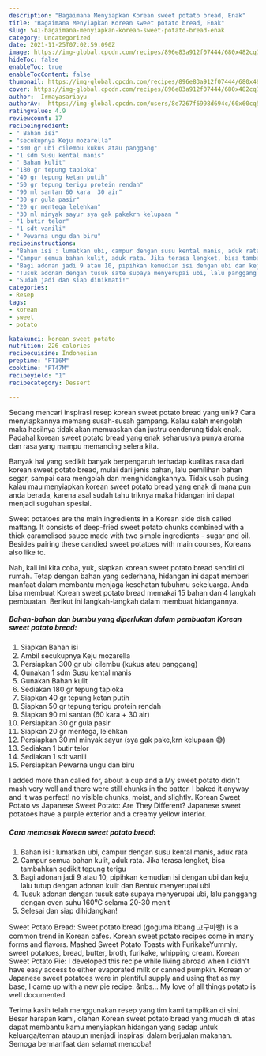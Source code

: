 ```yaml
---
description: "Bagaimana Menyiapkan Korean sweet potato bread, Enak"
title: "Bagaimana Menyiapkan Korean sweet potato bread, Enak"
slug: 541-bagaimana-menyiapkan-korean-sweet-potato-bread-enak
category: Uncategorized
date: 2021-11-25T07:02:59.090Z
image: https://img-global.cpcdn.com/recipes/896e83a912f07444/680x482cq70/korean-sweet-potato-bread-foto-resep-utama.jpg
hideToc: false
enableToc: true
enableTocContent: false
thumbnail: https://img-global.cpcdn.com/recipes/896e83a912f07444/680x482cq70/korean-sweet-potato-bread-foto-resep-utama.jpg
cover: https://img-global.cpcdn.com/recipes/896e83a912f07444/680x482cq70/korean-sweet-potato-bread-foto-resep-utama.jpg
author:  Irmayasariayu
authorAv:  https://img-global.cpcdn.com/users/8e7267f6998d694c/60x60cq50/avatar.jpg
ratingvalue: 4.9
reviewcount: 17
recipeingredient:
- " Bahan isi"
- "secukupnya Keju mozarella"
- "300 gr ubi cilembu kukus atau panggang"
- "1 sdm Susu kental manis"
- " Bahan kulit"
- "180 gr tepung tapioka"
- "40 gr tepung ketan putih"
- "50 gr tepung terigu protein rendah"
- "90 ml santan 60 kara  30 air"
- "30 gr gula pasir"
- "20 gr mentega lelehkan"
- "30 ml minyak sayur sya gak pakekrn kelupaan "
- "1 butir telor"
- "1 sdt vanili"
- " Pewarna ungu dan biru"
recipeinstructions:
- "Bahan isi : lumatkan ubi, campur dengan susu kental manis, aduk rata"
- "Campur semua bahan kulit, aduk rata. Jika terasa lengket, bisa tambahkan sedikit tepung terigu"
- "Bagi adonan jadi 9 atau 10, pipihkan kemudian isi dengan ubi dan keju, lalu tutup dengan adonan kulit dan Bentuk menyerupai ubi"
- "Tusuk adonan dengan tusuk sate supaya menyerupai ubi, lalu panggang dengan oven suhu 160⁰C selama 20-30 menit"
- "Sudah jadi dan siap dinikmati!"
categories:
- Resep
tags:
- korean
- sweet
- potato

katakunci: korean sweet potato 
nutrition: 226 calories
recipecuisine: Indonesian
preptime: "PT16M"
cooktime: "PT47M"
recipeyield: "1"
recipecategory: Dessert

---
```



Sedang mencari inspirasi resep korean sweet potato bread yang unik? Cara menyiapkannya memang susah-susah gampang. Kalau salah mengolah maka hasilnya tidak akan memuaskan dan justru cenderung tidak enak. Padahal korean sweet potato bread yang enak seharusnya punya aroma dan rasa yang mampu memancing selera kita.


Banyak hal yang sedikit banyak berpengaruh terhadap kualitas rasa dari korean sweet potato bread, mulai dari jenis bahan, lalu pemilihan bahan segar, sampai cara mengolah dan menghidangkannya. Tidak usah pusing kalau mau menyiapkan korean sweet potato bread yang enak di mana pun anda berada, karena asal sudah tahu triknya maka hidangan ini dapat menjadi suguhan spesial.

Sweet potatoes are the main ingredients in a Korean side dish called mattang. It consists of deep-fried sweet potato chunks combined with a thick caramelised sauce made with two simple ingredients - sugar and oil. Besides pairing these candied sweet potatoes with main courses, Koreans also like to.


Nah, kali ini kita coba, yuk, siapkan korean sweet potato bread sendiri di rumah. Tetap dengan bahan yang sederhana, hidangan ini dapat memberi manfaat dalam membantu menjaga kesehatan tubuhmu sekeluarga. Anda bisa membuat Korean sweet potato bread memakai 15 bahan dan 4 langkah pembuatan. Berikut ini langkah-langkah dalam membuat hidangannya.

<!--inarticleads1-->

##### Bahan-bahan dan bumbu yang diperlukan dalam pembuatan Korean sweet potato bread:

1. Siapkan  Bahan isi
1. Ambil secukupnya Keju mozarella
1. Persiapkan 300 gr ubi cilembu (kukus atau panggang)
1. Gunakan 1 sdm Susu kental manis
1. Gunakan  Bahan kulit
1. Sediakan 180 gr tepung tapioka
1. Siapkan 40 gr tepung ketan putih
1. Siapkan 50 gr tepung terigu protein rendah
1. Siapkan 90 ml santan (60 kara + 30 air)
1. Persiapkan 30 gr gula pasir
1. Siapkan 20 gr mentega, lelehkan
1. Persiapkan 30 ml minyak sayur (sya gak pake,krn kelupaan 😅)
1. Sediakan 1 butir telor
1. Sediakan 1 sdt vanili
1. Persiapkan  Pewarna ungu dan biru


I added more than called for, about a cup and a My sweet potato didn&#39;t mash very well and there were still chunks in the batter. I baked it anyway and it was perfect! no visible chunks, moist, and slightly. Korean Sweet Potato vs Japanese Sweet Potato: Are They Different? Japanese sweet potatoes have a purple exterior and a creamy yellow interior. 

<!--inarticleads2-->

##### Cara memasak Korean sweet potato bread:

1. Bahan isi : lumatkan ubi, campur dengan susu kental manis, aduk rata
1. Campur semua bahan kulit, aduk rata. Jika terasa lengket, bisa tambahkan sedikit tepung terigu
1. Bagi adonan jadi 9 atau 10, pipihkan kemudian isi dengan ubi dan keju, lalu tutup dengan adonan kulit dan Bentuk menyerupai ubi
1. Tusuk adonan dengan tusuk sate supaya menyerupai ubi, lalu panggang dengan oven suhu 160⁰C selama 20-30 menit
1. Selesai dan siap dihidangkan!

Sweet Potato Bread: Sweet potato bread (goguma bbang 고구마빵) is a common trend in Korean cafes. Korean sweet potato recipes come in many forms and flavors. Mashed Sweet Potato Toasts with FurikakeYummly. sweet potatoes, bread, butter, broth, furikake, whipping cream. Korean Sweet Potato Pie: I developed this recipe while living abroad when I didn&#39;t have easy access to either evaporated milk or canned pumpkin. Korean or Japanese sweet potatoes were in plentiful supply and using that as my base, I came up with a new pie recipe. &amp;nbs… My love of all things potato is well documented. 

Terima kasih telah menggunakan resep yang tim kami tampilkan di sini. Besar harapan kami, olahan Korean sweet potato bread yang mudah di atas dapat membantu kamu menyiapkan hidangan yang sedap untuk keluarga/teman ataupun menjadi inspirasi dalam berjualan makanan. Semoga bermanfaat dan selamat mencoba!
